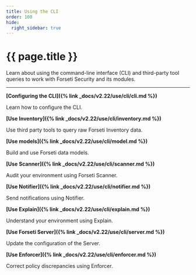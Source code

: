 ```yaml
---
title: Using the CLI
order: 100
hide:
  right_sidebar: true
---
```


# {{ page.title }}

Learn about using the command-line interface (CLI) and
third-party tool queries to work with Forseti Security
and its modules.

---

**[Configuring the CLI]({% link _docs/v2.22/use/cli/cli.md %})**

Learn how to configure the CLI.

**[Use Inventory]({% link _docs/v2.22/use/cli/inventory.md %})**

Use third party tools to query raw Forseti Inventory data.

**[Use models]({% link _docs/v2.22/use/cli/model.md %})**

Build and use Forseti data models.

**[Use Scanner]({% link _docs/v2.22/use/cli/scanner.md %})**

Audit your environment using Forseti Scanner.

**[Use Notifier]({% link _docs/v2.22/use/cli/notifier.md %})**

Send notifications using Notifier.

**[Use Explain]({% link _docs/v2.22/use/cli/explain.md %})**

Understand your environment using Explain.

**[Use Forseti Server]({% link _docs/v2.22/use/cli/server.md %})**

Update the configuration of the Server.

**[Use Enforcer]({% link _docs/v2.22/use/cli/enforcer.md %})**

Correct policy discrepancies using Enforcer.
